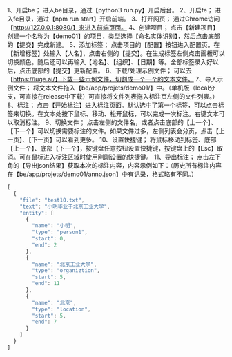 1、开启be；
  进入be目录，通过【python3 run.py】开启后台。
2、开启fe；
  进入fe目录，通过【npm run start】开启前端。
3、打开网页；
  通过Chrome访问【http://127.0.0.1:8080/】来进入前端页面。
4、创建项目；
  点击【新建项目】创建一个名称为【demo01】的项目，类型选择【命名实体识别】，然后点击底部的【提交】完成新建。
5、添加标签；
  点击项目的【配置】按钮进入配置页。在【新增标签】处输入【人名】，点击右侧的【提交】。在生成标签左侧点击画板可以切换颜色。随后还可以再输入【地名】、【组织】、【日期】等。全部标签录入好以后，点击底部的【提交】更新配置。
6、下载/处理示例文件；
  可以去【https://luge.ai/】下载一些示例文件，切割成一个一个的文本文件。
7、导入示例文件；
  将文本文件拖入【be/app/projets/demo01/】中。（单机版（local分支，可直接在release中下载）可直接将文件列表拖入标注页左侧的文件列表。）
8、标注；
  点击【开始标注】进入标注页面。默认选中了第一个标签，可以点击标签来切换。在文本处按下鼠标、移动、松开鼠标，可以完成一次标注。右键文本可以取消标注。
9、切换文件；
  点击左侧的文件名，或者点击底部的【上一个】、【下一个】可以切换需要标注的文件。如果文件过多，左侧列表会分页，点击【上一页】、【下一页】可以看到更多。
10、设置快捷键；
  将鼠标移动到标签、底部【上一个】、底部【下一个】，按键盘任意按钮设置快捷键，按键盘上的【Esc】取消。可在鼠标进入标注区域时使用刚刚设置的快捷键。
11、导出标注；
  点击左下角的【导出json结果】获取本次的标注内容，内容示例如下：（历史所有标注内容在【be/app/projets/demo01/anno.json】中有记录，格式略有不同。）
```javascript
[
  {
    "file": "test10.txt",
    "text": "小明毕业于北京工业大学",
    "entity": [
      {
        "name": "小明",
        "type": "person1",
        "start": 0,
        "end": 2
      },
      {
        "name": "北京工业大学",
        "type": "organiztion",
        "start": 5,
        "end": 11
      },
      {
        "name": "北京",
        "type": "location",
        "start": 5,
        "end": 7
      }
    ]
  }
]
```

